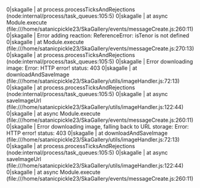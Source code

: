 0|skagalle |     at process.processTicksAndRejections (node:internal/process/task_queues:105:5)
0|skagalle |     at async Module.execute (file:///home/satanicpickle23/SkaGallery/events/messageCreate.js:260:11)
0|skagalle | Error adding reaction: ReferenceError: isTenor is not defined
0|skagalle |     at Module.execute (file:///home/satanicpickle23/SkaGallery/events/messageCreate.js:270:13)
0|skagalle |     at process.processTicksAndRejections (node:internal/process/task_queues:105:5)
0|skagalle | Error downloading image: Error: HTTP error! status: 403
0|skagalle |     at downloadAndSaveImage (file:///home/satanicpickle23/SkaGallery/utils/imageHandler.js:72:13)
0|skagalle |     at process.processTicksAndRejections (node:internal/process/task_queues:105:5)
0|skagalle |     at async saveImageUrl (file:///home/satanicpickle23/SkaGallery/utils/imageHandler.js:122:44)
0|skagalle |     at async Module.execute (file:///home/satanicpickle23/SkaGallery/events/messageCreate.js:260:11)
0|skagalle | Error downloading image, falling back to URL storage: Error: HTTP error! status: 403
0|skagalle |     at downloadAndSaveImage (file:///home/satanicpickle23/SkaGallery/utils/imageHandler.js:72:13)
0|skagalle |     at process.processTicksAndRejections (node:internal/process/task_queues:105:5)
0|skagalle |     at async saveImageUrl (file:///home/satanicpickle23/SkaGallery/utils/imageHandler.js:122:44)
0|skagalle |     at async Module.execute (file:///home/satanicpickle23/SkaGallery/events/messageCreate.js:260:11)